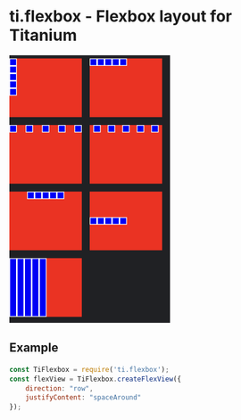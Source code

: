 # ti.flexbox - Flexbox layout for Titanium

<img src="screenshot.png"/>

## Example

```js
const TiFlexbox = require('ti.flexbox');
const flexView = TiFlexbox.createFlexView({
	direction: "row",
	justifyContent: "spaceAround"
});
````
